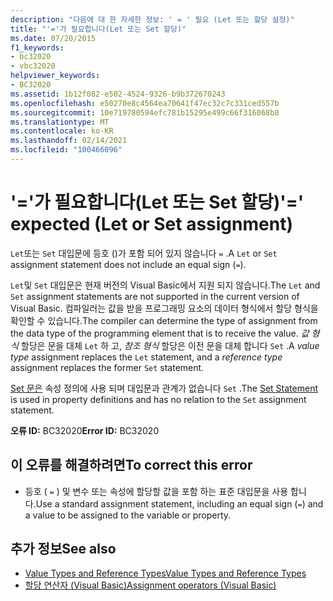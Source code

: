 ```yaml
---
description: "다음에 대 한 자세한 정보: ' = ' 필요 (Let 또는 할당 설정)"
title: "'='가 필요합니다(Let 또는 Set 할당)"
ms.date: 07/20/2015
f1_keywords:
- bc32020
- vbc32020
helpviewer_keywords:
- BC32020
ms.assetid: 1b12f082-e502-4524-9326-b9b372670243
ms.openlocfilehash: e50270e8c4564ea70641f47ec32c7c331ced557b
ms.sourcegitcommit: 10e719780594efc781b15295e499c66f316068b8
ms.translationtype: MT
ms.contentlocale: ko-KR
ms.lasthandoff: 02/14/2021
ms.locfileid: "100466096"
---
```

# <a name="-expected-let-or-set-assignment"></a><span data-ttu-id="85ca2-103">'='가 필요합니다(Let 또는 Set 할당)</span><span class="sxs-lookup"><span data-stu-id="85ca2-103">'=' expected (Let or Set assignment)</span></span>

<span data-ttu-id="85ca2-104">`Let`또는 `Set` 대입문에 등호 ()가 포함 되어 있지 않습니다 `=` .</span><span class="sxs-lookup"><span data-stu-id="85ca2-104">A `Let` or `Set` assignment statement does not include an equal sign (`=`).</span></span>  
  
 <span data-ttu-id="85ca2-105">`Let`및 `Set` 대입문은 현재 버전의 Visual Basic에서 지원 되지 않습니다.</span><span class="sxs-lookup"><span data-stu-id="85ca2-105">The `Let` and `Set` assignment statements are not supported in the current version of Visual Basic.</span></span> <span data-ttu-id="85ca2-106">컴파일러는 값을 받을 프로그래밍 요소의 데이터 형식에서 할당 형식을 확인할 수 있습니다.</span><span class="sxs-lookup"><span data-stu-id="85ca2-106">The compiler can determine the type of assignment from the data type of the programming element that is to receive the value.</span></span> <span data-ttu-id="85ca2-107">*값 형식* 할당은 문을 대체 `Let` 하 고, *참조 형식* 할당은 이전 문을 대체 합니다 `Set` .</span><span class="sxs-lookup"><span data-stu-id="85ca2-107">A *value type* assignment replaces the `Let` statement, and a *reference type* assignment replaces the former `Set` statement.</span></span>  
  
 <span data-ttu-id="85ca2-108">[Set 문은](../language-reference/statements/set-statement.md) 속성 정의에 사용 되며 대입문과 관계가 없습니다 `Set` .</span><span class="sxs-lookup"><span data-stu-id="85ca2-108">The [Set Statement](../language-reference/statements/set-statement.md) is used in property definitions and has no relation to the `Set` assignment statement.</span></span>  
  
 <span data-ttu-id="85ca2-109">**오류 ID:** BC32020</span><span class="sxs-lookup"><span data-stu-id="85ca2-109">**Error ID:** BC32020</span></span>  
  
## <a name="to-correct-this-error"></a><span data-ttu-id="85ca2-110">이 오류를 해결하려면</span><span class="sxs-lookup"><span data-stu-id="85ca2-110">To correct this error</span></span>  
  
- <span data-ttu-id="85ca2-111">등호 ( `=` ) 및 변수 또는 속성에 할당할 값을 포함 하는 표준 대입문을 사용 합니다.</span><span class="sxs-lookup"><span data-stu-id="85ca2-111">Use a standard assignment statement, including an equal sign (`=`) and a value to be assigned to the variable or property.</span></span>  
  
## <a name="see-also"></a><span data-ttu-id="85ca2-112">추가 정보</span><span class="sxs-lookup"><span data-stu-id="85ca2-112">See also</span></span>

- [<span data-ttu-id="85ca2-113">Value Types and Reference Types</span><span class="sxs-lookup"><span data-stu-id="85ca2-113">Value Types and Reference Types</span></span>](../programming-guide/language-features/data-types/value-types-and-reference-types.md)
- [<span data-ttu-id="85ca2-114">할당 연산자 (Visual Basic)</span><span class="sxs-lookup"><span data-stu-id="85ca2-114">Assignment operators (Visual Basic)</span></span>](../language-reference/operators/assignment-operators.md)
